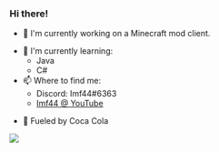 ### Hi there!

- 🔨 I'm currently working on a Minecraft mod client.
* 🌱 I'm currently learning:
  *  Java
  *  C#
* 📫 Where to find me:
  * Discord: Imf44#6363
  * [Imf44 @ YouTube](https://www.youtube.com/channel/UCPN5_9n3syVvC0dAgaOvnig) 
- 🥤 Fueled by Coca Cola

<img src="https://github-readme-stats.vercel.app/api?username=imAETher&&show_icons=true&title_color=df36d8&icon_color=bb2acf&text_color=05f0f7&bg_color=151515">

